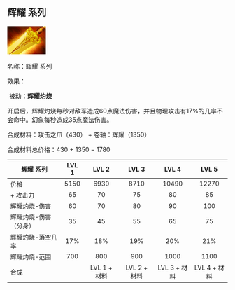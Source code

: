 ## 辉耀 系列



![](src/icon/mjz_radiance.png)

名称：辉耀 系列

效果：

​	被动：**辉耀灼烧**

​		开启后，辉耀灼烧每秒对敌军造成60点魔法伤害，并且物理攻击有17%的几率不会命中。幻象每秒造成35点魔法伤害。



合成材料：攻击之爪（430） + 卷轴：辉耀（1350）

合成材料总价格：430 + 1350 = 1780

| 辉耀 系列             | LVL 1 |    LVL 2     |    LVL 3     |    LVL 4     |    LVL 5     |
| --------------------- | :---: | :----------: | :----------: | :----------: | :----------: |
| 价格                  | 5150  |     6930     |     8710     |    10490     |    12270     |
| + 攻击力              |  65   |      70      |      75      |      80      |      85      |
| 辉耀灼烧-伤害         |  60   |      70      |      80      |      90      |     100      |
| 辉耀灼烧-伤害（分身） |  35   |      45      |      55      |      65      |      75      |
| 辉耀灼烧-落空几率     |  17%  |     18%      |     19%      |     20%      |     21%      |
| 辉耀灼烧-范围         |  700  |     800      |     900      |     1000     |     1100     |
| 合成                  |       | LVL 1 + 材料 | LVL 2 + 材料 | LVL 3 + 材料 | LVL 4 + 材料 |





